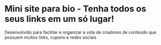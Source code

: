 <h1>
  Mini site para bio - Tenha todos os seus links em um só lugar! 
</h1>

<p>
  Desenvolvido para facilitar e organizar a vida de criadores de conteúdo que possuem muitos links, cupons e redes sociais
</p>
